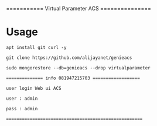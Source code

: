 =========== Virtual Parameter ACS ===============

# Usage
```
apt install git curl -y
```
```
git clone https://github.com/alijayanet/genieacs
```
```
sudo mongorestore --db=genieacs --drop virtualparameter

============== info 081947215703 ==================

user login Web ui ACS

user : admin

pass : admin

====================================================

